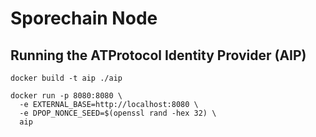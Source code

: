# Sporechain Node

## Running the ATProtocol Identity Provider (AIP)

```
docker build -t aip ./aip
```

```
docker run -p 8080:8080 \
  -e EXTERNAL_BASE=http://localhost:8080 \
  -e DPOP_NONCE_SEED=$(openssl rand -hex 32) \
  aip
```
